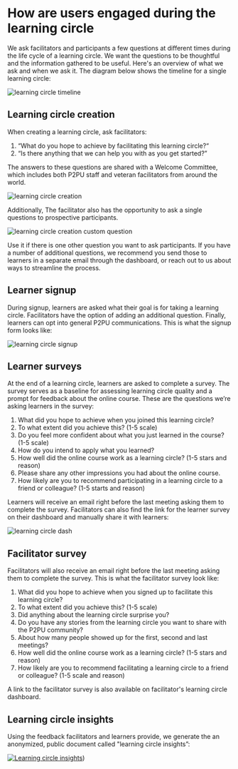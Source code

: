 # How are users engaged during the learning circle

We ask facilitators and participants a few questions at different times during the life cycle of a learning circle. We want the questions to be thoughtful and the information gathered to be useful. Here's an overview of what we ask and when we ask it. The diagram below shows the timeline for a single learning circle:

![learning circle timeline](_images/2020-01-31-timeline.png) 

## Learning circle creation

When creating a learning circle, ask facilitators:

1. “What do you hope to achieve by facilitating this learning circle?“
2. “Is there anything that we can help you with as you get started?”


The answers to these questions are shared with a Welcome Committee, which includes both P2PU staff and veteran facilitators from around the world.

![learning circle creation](_images/2020-01-31-create-qs.png) 

Additionally, The facilitator also has the opportunity to ask a single questions to prospective participants.

![learning circle creation custom question](_images/2020-01-31-create-custom-q.png)

Use it if there is one other question you want to ask participants. If you have a number of additional questions, we recommend you send those to learners in a separate email through the dashboard, or reach out to us about ways to streamline the process.

## Learner signup

During signup, learners are asked what their goal is for taking a learning circle. Facilitators have the option of adding an additional question. Finally, learners can opt into general P2PU communications. This is what the signup form looks like:

![learning circle signup](_images/2020-01-31-signup.png) 

## Learner surveys

At the end of a learning circle, learners are asked to complete a survey. The survey serves as a baseline for assessing learning circle quality and a prompt for feedback about the online course. These are the questions we’re asking learners in the survey:

1. What did you hope to achieve when you joined this learning circle?
2. To what extent did you achieve this? (1-5 scale)
3. Do you feel more confident about what you just learned in the course? (1-5 scale)
4. How do you intend to apply what you learned?
5. How well did the online course work as a learning circle? (1-5 stars and reason)
6. Please share any other impressions you had about the online course.
7. How likely are you to recommend participating in a learning circle to a friend or colleague? (1-5 starts and reason)

Learners will receive an email right before the last meeting asking them to complete the survey. Facilitators can also find the link for the learner survey on their dashboard and manually share it with learners:

![learning circle dash](_images/2020-01-31-dash.png) 

## Facilitator survey

Facilitators will also receive an email right before the last meeting asking them to complete the survey. This is what the facilitator survey look like:

1. What did you hope to achieve when you signed up to facilitate this learning circle?
2. To what extent did you achieve this? (1-5 scale)
3. Did anything about the learning circle surprise you?
4. Do you have any stories from the learning circle you want to share with the P2PU community?
5. About how many people showed up for the first, second and last meetings?
6. How well did the online course work as a learning circle? (1-5 stars and reason)
7. How likely are you to recommend facilitating a learning circle to a friend or colleague? (1-5 scale and reason)

A link to the facilitator survey is also available on facilitator's learning circle dashboard.

## Learning circle insights

Using the feedback facilitators and learners provide, we generate the an anonymized, public document called "learning circle insights”:

[![Learning circle insights](https://community.p2pu.org/uploads/default/original/2X/2/2dc635d460dc34167b86aa4347f0fc1842613564.png)](https://community.p2pu.org/uploads/default/original/2X/2/2dc635d460dc34167b86aa4347f0fc1842613564.png))

